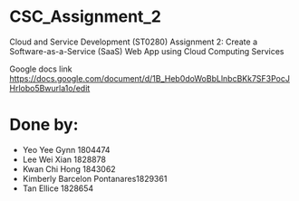 # CSC_Assignment_2
Cloud and Service Development (ST0280) Assignment 2: Create a Software-as-a-Service (SaaS) Web App using Cloud Computing Services

Google docs link
https://docs.google.com/document/d/1B_Heb0doWoBbLlnbcBKk7SF3PocJHrlobo5Bwurla1o/edit

# Done by:
- Yeo Yee Gynn 1804474
- Lee Wei Xian 1828878
- Kwan Chi Hong 1843062
- Kimberly Barcelon Pontanares1829361
- Tan Ellice 1828654
